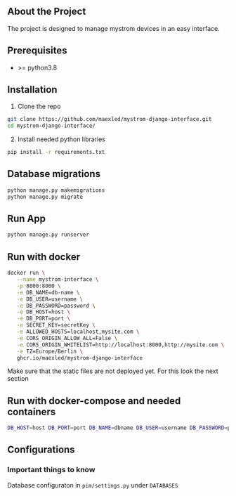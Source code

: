 ## About the Project
The project is designed to manage mystrom devices in an easy interface.

## Prerequisites

* \>= python3.8

## Installation

1. Clone the repo
```sh
git clone https://github.com/maexled/mystrom-django-interface.git
cd mystrom-django-interface/
```
2. Install needed python libraries
```sh
pip install -r requirements.txt 
```

## Database migrations
```sh
python manage.py makemigrations
python manage.py migrate
```
   
## Run App
```sh
python manage.py runserver
```

## Run with docker
```sh
docker run \
   --name mystrom-interface \
   -p 8000:8000 \
   -e DB_NAME=db-name \
   -e DB_USER=username \
   -e DB_PASSWORD=password \
   -e DB_HOST=host \
   -e DB_PORT=port \
   -e SECRET_KEY=secretKey \
   -e ALLOWED_HOSTS=localhost,mysite.com \
   -e CORS_ORIGIN_ALLOW_ALL=False \
   -e CORS_ORIGIN_WHITELIST=http://localhost:8000,http://mysite.com \
   -e TZ=Europe/Berlin \
   ghcr.io/maexled/mystrom-django-interface
```
Make sure that the static files are not deployed yet. For this look the next section

## Run with docker-compose and needed containers
```sh
DB_HOST=host DB_PORT=port DB_NAME=dbname DB_USER=username DB_PASSWORD=passowrd SECRET_KEY=secretkey ALLOWED_HOSTS=localhost,myhost.com CORS_ORIGIN_ALLOW_ALL=False CORS_ORIGIN_WHITELIST=http://localhost,http://myhost.com TZ=Europe/Berlin docker compose up
```

## Configurations
### Important things to know
Database configuraton in `pim/settings.py` under `DATABASES`
